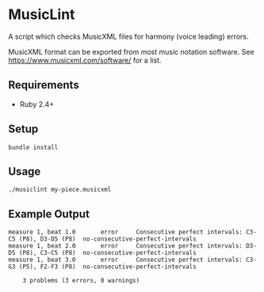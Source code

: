 # MusicLint

A script which checks MusicXML files for harmony (voice leading) errors.

MusicXML format can be exported from most music notation software.  See
https://www.musicxml.com/software/ for a list.

## Requirements

* Ruby 2.4+

## Setup

    bundle install

## Usage

    ./musiclint my-piece.musicxml

## Example Output

    measure 1, beat 1.0       error     Consecutive perfect intervals: C3-C5 (P8), D3-D5 (P8)  no-consecutive-perfect-intervals
    measure 1, beat 2.0       error     Consecutive perfect intervals: D3-D5 (P8), C3-C5 (P8)  no-consecutive-perfect-intervals
    measure 1, beat 3.0       error     Consecutive perfect intervals: C3-G3 (P5), F2-F3 (P8)  no-consecutive-perfect-intervals

        3 problems (3 errors, 0 warnings)
